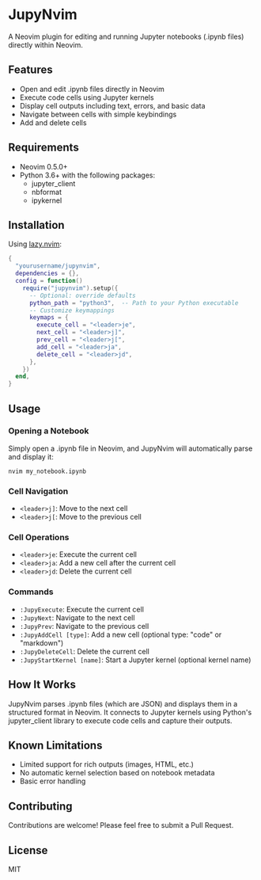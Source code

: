 # JupyNvim

A Neovim plugin for editing and running Jupyter notebooks (.ipynb files) directly within Neovim.

## Features

- Open and edit .ipynb files directly in Neovim
- Execute code cells using Jupyter kernels
- Display cell outputs including text, errors, and basic data
- Navigate between cells with simple keybindings
- Add and delete cells

## Requirements

- Neovim 0.5.0+
- Python 3.6+ with the following packages:
  - jupyter_client
  - nbformat
  - ipykernel

## Installation

Using [lazy.nvim](https://github.com/folke/lazy.nvim):

```lua
{
  "yourusername/jupynvim",
  dependencies = {},
  config = function()
    require("jupynvim").setup({
      -- Optional: override defaults
      python_path = "python3",  -- Path to your Python executable
      -- Customize keymappings
      keymaps = {
        execute_cell = "<leader>je",
        next_cell = "<leader>j]",
        prev_cell = "<leader>j[",
        add_cell = "<leader>ja",
        delete_cell = "<leader>jd",
      },
    })
  end,
}
```

## Usage

### Opening a Notebook

Simply open a .ipynb file in Neovim, and JupyNvim will automatically parse and display it:

```
nvim my_notebook.ipynb
```

### Cell Navigation

- `<leader>j]`: Move to the next cell
- `<leader>j[`: Move to the previous cell

### Cell Operations

- `<leader>je`: Execute the current cell
- `<leader>ja`: Add a new cell after the current cell
- `<leader>jd`: Delete the current cell

### Commands

- `:JupyExecute`: Execute the current cell
- `:JupyNext`: Navigate to the next cell
- `:JupyPrev`: Navigate to the previous cell
- `:JupyAddCell [type]`: Add a new cell (optional type: "code" or "markdown")
- `:JupyDeleteCell`: Delete the current cell
- `:JupyStartKernel [name]`: Start a Jupyter kernel (optional kernel name)

## How It Works

JupyNvim parses .ipynb files (which are JSON) and displays them in a structured format in Neovim. It connects to Jupyter kernels using Python's jupyter_client library to execute code cells and capture their outputs.

## Known Limitations

- Limited support for rich outputs (images, HTML, etc.)
- No automatic kernel selection based on notebook metadata
- Basic error handling

## Contributing

Contributions are welcome! Please feel free to submit a Pull Request.

## License

MIT
